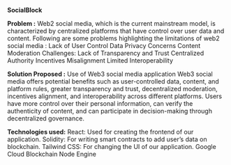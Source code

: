 **SocialBlock**

**Problem :** Web2 social media, which is the current mainstream model, is characterized by centralized platforms that have control over user data and content. Following are some problems highlighting the limitations of web2 social media : Lack of User Control Data Privacy Concerns Content Moderation Challenges: Lack of Transparency and Trust Centralized Authority Incentives Misalignment Limited Interoperability

**Solution Proposed :** Use of Web3 social media application Web3 social media offers potential benefits such as user-controlled data, content, and platform rules, greater transparency and trust, decentralized moderation, incentives alignment, and interoperability across different platforms. Users have more control over their personal information, can verify the authenticity of content, and can participate in decision-making through decentralized governance.

**Technologies used:** React: Used for creating the frontend of our application. Solidity: For writing smart contracts to add user’s data on blockchain. Tailwind CSS: For changing the UI of our application. Google Cloud Blockchain Node Engine
